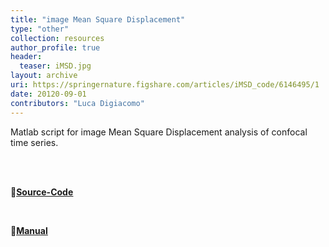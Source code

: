 ```yaml
---
title: "image Mean Square Displacement"
type: "other"
collection: resources
author_profile: true
header:
  teaser: iMSD.jpg
layout: archive
uri: https://springernature.figshare.com/articles/iMSD_code/6146495/1
date: 20120-09-01
contributors: "Luca Digiacomo"
---
```

<p align= "justify">

Matlab script for image Mean Square Displacement analysis of confocal time series.

<br><br>

🔗<b><u><a href="{{ page.uri }}">Source-Code</a></u></b>

<br>

🔗<b><u><a href="{https://springernature.figshare.com/articles/dataset/Tutorial/6146489}">Manual</a></u></b>
